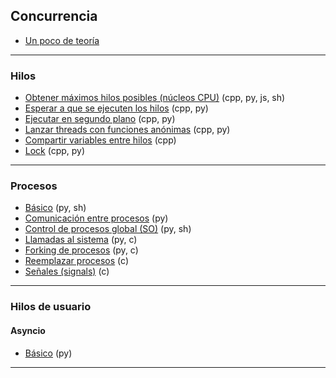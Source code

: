 ## Concurrencia
- [Un poco de teoría](https://github.com/mondeja/fullstack/tree/master/backend/src/029-concurrencia/teoria.md)

__________________________

### Hilos
- [Obtener máximos hilos posibles (núcleos CPU)](https://github.com/mondeja/fullstack/tree/master/backend/src/029-concurrencia/hilos/max_threads) (cpp, py, js, sh)
- [Esperar a que se ejecuten los hilos](https://github.com/mondeja/fullstack/tree/master/backend/src/029-concurrencia/hilos/join) (cpp, py)
- [Ejecutar en segundo plano](https://github.com/mondeja/fullstack/tree/master/backend/src/029-concurrencia/hilos/detach) (cpp, py)
- [Lanzar threads con funciones anónimas](https://github.com/mondeja/fullstack/tree/master/backend/src/029-concurrencia/hilos/lambdas) (cpp, py)
- [Compartir variables entre hilos](https://github.com/mondeja/fullstack/tree/master/backend/src/029-concurrencia/hilos/atomic) (cpp)
- [Lock](https://github.com/mondeja/fullstack/tree/master/backend/src/029-concurrencia/hilos/lock) (cpp, py)


__________________________

### Procesos
- [Básico](https://github.com/mondeja/fullstack/tree/master/backend/src/029-concurrencia/procesos/basico) (py, sh)
- [Comunicación entre procesos](https://github.com/mondeja/fullstack/tree/master/backend/src/029-concurrencia/procesos/comunicacion) (py)
- [Control de procesos global (SO)](https://github.com/mondeja/fullstack/tree/master/backend/src/029-concurrencia/procesos/os_control) (py, sh)
- [Llamadas al sistema](https://github.com/mondeja/fullstack/tree/master/backend/src/029-concurrencia/procesos/system_calls) (py, c)
- [Forking de procesos](https://github.com/mondeja/fullstack/tree/master/backend/src/029-concurrencia/procesos/fork) (py, c)
- [Reemplazar procesos](https://github.com/mondeja/fullstack/tree/master/backend/src/029-concurrencia/procesos/replace) (c)
- [Señales (signals)](https://github.com/mondeja/fullstack/tree/master/backend/src/029-concurrencia/procesos/signals) (c)

__________________________

### Hilos de usuario
#### Asyncio
- [Básico](https://github.com/mondeja/fullstack/tree/master/backend/src/029-concurrencia/hilos_de_usuario/basico) (py)

__________________________

